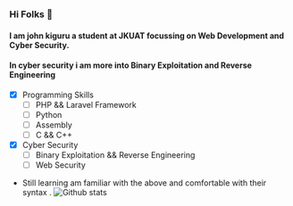 ### Hi Folks 👋
#### I am john kiguru a student at JKUAT focussing on Web Development and Cyber Security.
#### In cyber security i am  more into Binary Exploitation and Reverse Engineering
<!--
**jkiguru/jkiguru** is a ✨ _special_ ✨ repository because its `README.md` (this file) appears on your GitHub profile.

Here are some ideas to get you started:

- 🔭 I’m currently working on ...
- 🌱 I’m currently learning ...
- 👯 I’m looking to collaborate on ...
- 🤔 I’m looking for help with ...
- 💬 Ask me about ...
- 📫 How to reach me: ...
- 😄 Pronouns: ...
- ⚡ Fun fact: ...
-->
   * [x] Programming Skills 
      * [ ] PHP && Laravel Framework
      * [ ] Python
      * [ ] Assembly
      * [ ] C && C++
   * [x] Cyber Security
      * [ ] Binary Exploitation && Reverse Engineering
      * [ ] Web Security
   - Still learning am familiar with the above and comfortable with their syntax .
   ![Github stats](https://github-readme-stats.vercel.app/api?username=jkiguru)
